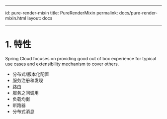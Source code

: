 * * *

id: pure-render-mixin title: PureRenderMixin permalink: docs/pure-render-mixin.html layout: docs

* * *

# 1. 特性

Spring Cloud focuses on providing good out of box experience for typical use cases and extensibility mechanism to cover others.

* 分布式/版本化配置
* 服务注册和发现
* 路由
* 服务之间调用
* 负载均衡
* 断路器
* 分布式消息